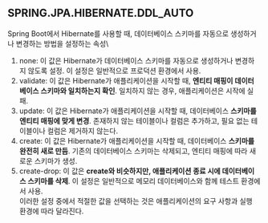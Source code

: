 ## SPRING.JPA.HIBERNATE.DDL_AUTO
Spring Boot에서 Hibernate를 사용할 때, 데이터베이스 스키마를 자동으로 생성하거나 변경하는 방법을 설정하는 속성\\

1. none: 이 값은 Hibernate가 데이터베이스 스키마를 자동으로 생성하거나 변경하지 않도록 설정. 이 설정은 일반적으로 프로덕션 환경에서 사용.
2. validate: 이 값은 Hibernate가 애플리케이션을 시작할 때, **엔티티 매핑이 데이터베이스 스키마와 일치하는지 확인**. 일치하지 않는 경우, 애플리케이션은 시작에 실패.  
3. update: 이 값은 Hibernate가 애플리케이션을 시작할 때, 데이터베이스 **스키마를 엔티티 매핑에 맞게 변경**. 존재하지 않는 테이블이나 컬럼은 추가하고, 필요 없는 테이블이나 컬럼은 제거하지 않는다.
4. create: 이 값은 Hibernate가 애플리케이션을 시작할 때, 데이터베이스 **스키마를 완전히 새로 만듬**. 기존의 데이터베이스 스키마는 삭제되고, 엔티티 매핑에 따라 새로운 스키마가 생성.  
5. create-drop: 이 값은 **create와 비슷하지만, 애플리케이션 종료 시에 데이터베이스 스키마를 삭제**. 이 설정은 일반적으로 메모리 데이터베이스와 함께 테스트 환경에서 사용.  
이러한 설정 중에서 적절한 값을 선택하는 것은 애플리케이션의 요구 사항과 실행 환경에 따라 달라진다.
